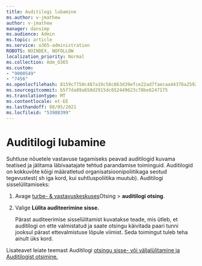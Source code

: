 ```yaml
---
title: Auditilogi lubamine
ms.author: v-jmathew
author: v-jmathew
manager: dansimp
ms.audience: Admin
ms.topic: article
ms.service: o365-administration
ROBOTS: NOINDEX, NOFOLLOW
localization_priority: Normal
ms.collection: Adm_O365
ms.custom:
- "9000549"
- "7456"
ms.openlocfilehash: 8159c7750c487a19c58c863d39efce22ad7faecaa44376a2592eb9d3ff6d233a
ms.sourcegitcommit: b5f7da89a650d2915dc652449623c78be6247175
ms.translationtype: MT
ms.contentlocale: et-EE
ms.lasthandoff: 08/05/2021
ms.locfileid: "53988399"
---
```

# <a name="enable-the-audit-log"></a>Auditilogi lubamine

Suhtluse nõuetele vastavuse tagamiseks peavad auditilogid kuvama teatised ja jälitama läbivaatajate tehtud parandamise toiminguid. Auditilogid on kokkuvõte kõigi määratletud organisatsioonipoliitikaga seotud tegevustest( sh iga kord, kui suhtluspoliitika muutub). Auditilogi sisselülitamiseks:

1. Avage [turbe- & vastavuskeskuses](https://go.microsoft.com/fwlink/?linkid=2101341)Otsing   >  **auditilogi otsing**.
2. Valige **Lülita auditeerimine sisse.**

    Pärast auditeerimise sisselülitamist kuvatakse teade, mis ütleb, et auditilogi on ette valmistatud ja saate otsingu käivitada paari tunni jooksul pärast ettevalmistuse lõpule viimist. Seda toimingut tuleb teha ainult üks kord.

Lisateavet leiate teemast Auditilogi [otsingu sisse- või väljalülitamine ja](https://go.microsoft.com/fwlink/?linkid=2129077) [Auditilogist otsimine.](https://go.microsoft.com/fwlink/?linkid=2123729)

